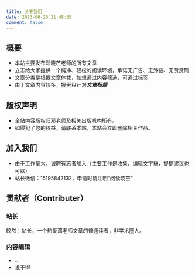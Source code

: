 ```yaml
---
title: 关于我们
date: 2023-06-26 21:48:38
comment: false
---
```


## 概要
- 本站主要发布邓晓芒老师的所有文章
- 立志给大家提供一个纯净、轻松的阅读环境，承诺无广告、无外链、无赞赏码
- 文章分类是根据文章体裁，如想通过内容筛选，可通过标签
- 由于文章内容较多，搜索只针对***文章标题***
## 版权声明
- 全站内容版权归邓老师及相关出版机构所有。
- 如侵犯了您的权益，请联系本站，本站会立即删除相关作品。
## 加入我们
- 由于工作量大，诚聘有志者加入（主要工作是收集、编辑文字稿，提提建议也可以）
- 站长微信：15195842132，申请时请注明“阅读晓芒”
## 贡献者（Contributer）
### 站长
皎然：站长，一个热爱邓老师文章的普通读者，非学术圈人。
### 内容编辑
- ..
- 说不得
